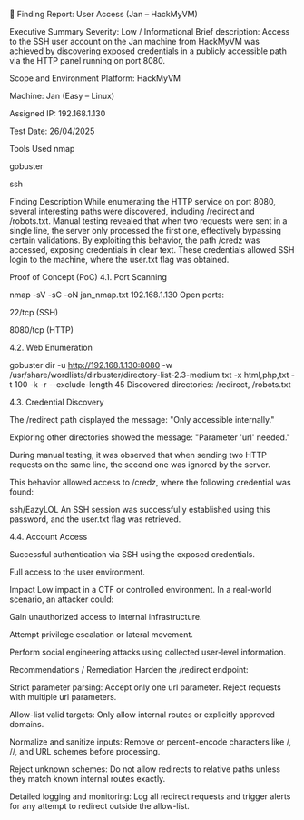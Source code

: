 📑 Finding Report: User Access (Jan – HackMyVM)

Executive Summary
Severity: Low / Informational
Brief description: Access to the SSH user account on the Jan machine from HackMyVM was achieved by discovering exposed credentials in a publicly accessible path via the HTTP panel running on port 8080.

Scope and Environment
Platform: HackMyVM

Machine: Jan (Easy – Linux)

Assigned IP: 192.168.1.130

Test Date: 26/04/2025

Tools Used
nmap

gobuster

ssh

Finding Description
While enumerating the HTTP service on port 8080, several interesting paths were discovered, including /redirect and /robots.txt. Manual testing revealed that when two requests were sent in a single line, the server only processed the first one, effectively bypassing certain validations. By exploiting this behavior, the path /credz was accessed, exposing credentials in clear text. These credentials allowed SSH login to the machine, where the user.txt flag was obtained.

Proof of Concept (PoC)
4.1. Port Scanning

nmap -sV -sC -oN jan_nmap.txt 192.168.1.130
Open ports:

22/tcp (SSH)

8080/tcp (HTTP)

4.2. Web Enumeration

gobuster dir -u http://192.168.1.130:8080 -w /usr/share/wordlists/dirbuster/directory-list-2.3-medium.txt -x html,php,txt -t 100 -k -r --exclude-length 45
Discovered directories: /redirect, /robots.txt

4.3. Credential Discovery

The /redirect path displayed the message: "Only accessible internally."

Exploring other directories showed the message: "Parameter 'url' needed."

During manual testing, it was observed that when sending two HTTP requests on the same line, the second one was ignored by the server.

This behavior allowed access to /credz, where the following credential was found:

ssh/EazyLOL
An SSH session was successfully established using this password, and the user.txt flag was retrieved.

4.4. Account Access

Successful authentication via SSH using the exposed credentials.

Full access to the user environment.

Impact
Low impact in a CTF or controlled environment.
In a real-world scenario, an attacker could:

Gain unauthorized access to internal infrastructure.

Attempt privilege escalation or lateral movement.

Perform social engineering attacks using collected user-level information.

Recommendations / Remediation
Harden the /redirect endpoint:

Strict parameter parsing: Accept only one url parameter. Reject requests with multiple url parameters.

Allow-list valid targets: Only allow internal routes or explicitly approved domains.

Normalize and sanitize inputs: Remove or percent-encode characters like /, //, and URL schemes before processing.

Reject unknown schemes: Do not allow redirects to relative paths unless they match known internal routes exactly.

Detailed logging and monitoring: Log all redirect requests and trigger alerts for any attempt to redirect outside the allow-list.
